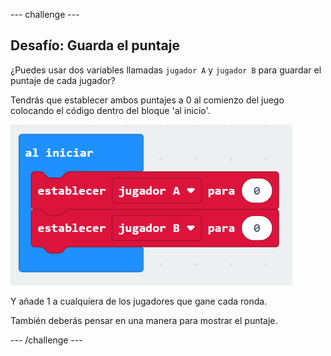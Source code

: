 \--- challenge \---

## Desafío: Guarda el puntaje

¿Puedes usar dos variables llamadas `jugador A` y `jugador B` para guardar el puntaje de cada jugador?

Tendrás que establecer ambos puntajes a 0 al comienzo del juego colocando el código dentro del bloque 'al inicio'.

![captura de pantalla](images/reaction-on-start.png)

Y añade 1 a cualquiera de los jugadores que gane cada ronda.

También deberás pensar en una manera para mostrar el puntaje.

\--- /challenge \---